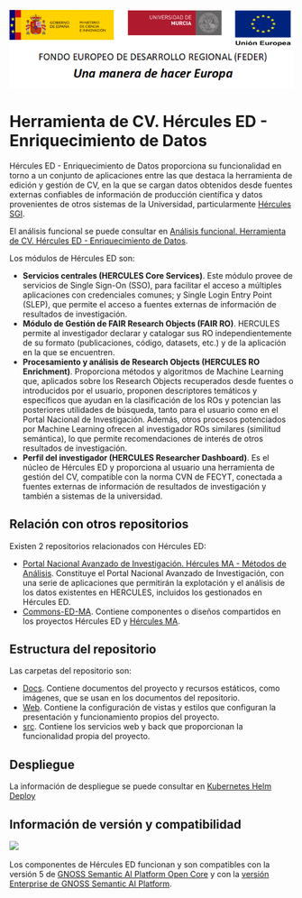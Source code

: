 ![](./Docs/media/CabeceraDocumentosMD.png)

# Herramienta de CV. Hércules ED - Enriquecimiento de Datos

Hércules ED - Enriquecimiento de Datos proporciona su funcionalidad en torno a un conjunto de aplicaciones entre las que destaca la herramienta de edición y gestión de CV, en la que se cargan datos obtenidos desde fuentes externas confiables de información de producción científica y datos provenientes de otros sistemas de la Universidad, particularmente [Hércules SGI](https://github.com/HerculesCRUE/SGI).

El análisis funcional se puede consultar en [Análisis funcional. Herramienta de CV. Hércules ED - Enriquecimiento de Datos](https://confluence.um.es/confluence/pages/viewpage.action?pageId=397534539).

Los módulos de Hércules ED son:

- **Servicios centrales (HERCULES Core Services)**. Este módulo provee de servicios de Single Sign-On (SSO), para facilitar el acceso a múltiples aplicaciones con credenciales comunes; y Single Login Entry Point (SLEP), que permite el acceso a fuentes externas de información de resultados de investigación.
- **Módulo de Gestión de FAIR Research Objects (FAIR RO)**. HERCULES permite al investigador declarar y catalogar sus RO independientemente de su formato (publicaciones, código, datasets, etc.) y de la aplicación en la que se encuentren.
- **Procesamiento y análisis de Research Objects (HERCULES RO Enrichment)**. Proporciona métodos y algoritmos de Machine Learning que, aplicados sobre los Research Objects recuperados desde fuentes o introducidos por el usuario, proponen descriptores temáticos y específicos que ayudan en la clasificación de los ROs y potencian las posteriores utilidades de búsqueda, tanto para el usuario como en el Portal Nacional de Investigación. Además, otros procesos potenciados por Machine Learning ofrecen al investigador ROs similares (similitud semántica), lo que permite recomendaciones de interés de otros resultados de investigación.
- **Perfil del investigador (HERCULES Researcher Dashboard)**. Es el núcleo de Hércules ED y proporciona al usuario una herramienta de gestión del CV, compatible con la norma CVN de FECYT, conectada a fuentes externas de información de resultados de investigación y también a sistemas de la universidad.

## Relación con otros repositorios

Existen 2 repositorios relacionados con Hércules ED:

- [Portal Nacional Avanzado de Investigación. Hércules MA - Métodos de Análisis](https://github.com/HerculesCRUE/HerculesMA). Constituye el Portal Nacional Avanzado de Investigación, con una serie de aplicaciones que permitirán la explotación y el análisis de los datos existentes en HERCULES, incluidos los gestionados en Hércules ED.
- [Commons-ED-MA](https://github.com/HerculesCRUE/Commons-ED-MA). Contiene componentes o diseños compartidos en los proyectos Hércules ED y [Hércules MA](https://github.com/HerculesCRUE/HerculesMA).

## Estructura del repositorio

Las carpetas del repositorio son:

- [Docs](./Docs). Contiene documentos del proyecto y recursos estáticos, como imágenes, que se usan en los documentos del repositorio.
- [Web](./Web). Contiene la configuración de vistas y estilos que configuran la presentación y funcionamiento propios del proyecto.
- [src](/.src). Contiene los servicios web y back que proporcionan la funcionalidad propia del proyecto.

## Despliegue

La información de despliegue se puede consultar en [Kubernetes Helm Deploy](./Docs/kubernetes-helm-deploy.md)

## Información de versión y compatibilidad

![](https://content.gnoss.ws/imagenes/proyectos/personalizacion/7e72bf14-28b9-4beb-82f8-e32a3b49d9d3/cms/logognossazulprincipal.png)

Los componentes de Hércules ED funcionan y son compatibles con la versión 5 de [GNOSS Semantic AI Platform Open Core](https://github.com/equipognoss/Gnoss.SemanticAIPlatform.OpenCORE) y con la [versión Enterprise de GNOSS Semantic AI Platform](https://www.gnoss.com/contacto).
